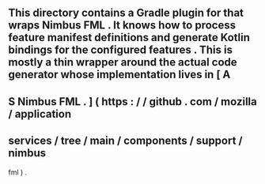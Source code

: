 This
directory
contains
a
Gradle
plugin
for
that
wraps
Nimbus
FML
.
It
knows
how
to
process
feature
manifest
definitions
and
generate
Kotlin
bindings
for
the
configured
features
.
This
is
mostly
a
thin
wrapper
around
the
actual
code
generator
whose
implementation
lives
in
[
A
-
S
Nimbus
FML
.
]
(
https
:
/
/
github
.
com
/
mozilla
/
application
-
services
/
tree
/
main
/
components
/
support
/
nimbus
-
fml
)
.
